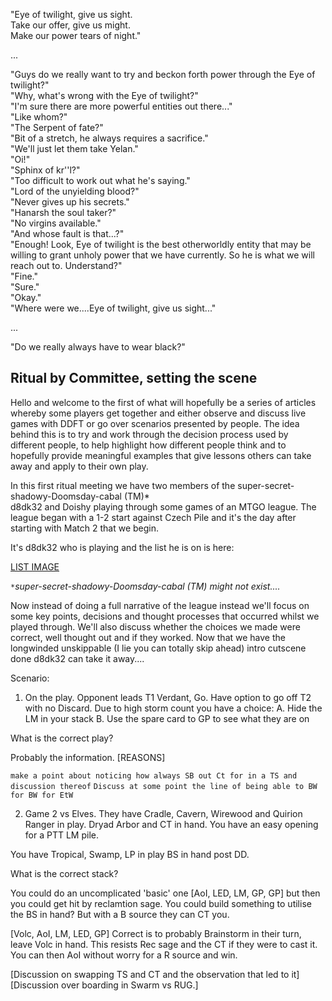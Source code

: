 
"Eye of twilight, give us sight.  
Take our offer, give us might.  
Make our power tears of night."  

...   

"Guys do we really want to try and beckon forth power through the Eye of twilight?"  
"Why, what's wrong with the Eye of twilight?"   
"I'm sure there are more powerful entities out there..."  
"Like whom?"   
"The Serpent of fate?"  
"Bit of a stretch, he always requires a sacrifice."  
"We'll just let them take Yelan."  
"Oi!"  
"Sphinx of kr''l?"  
"Too difficult to work out what he's saying."  
"Lord of the unyielding blood?"  
"Never gives up his secrets."  
"Hanarsh the soul taker?"  
"No virgins available."  
"And whose fault is that...?"  
"Enough! Look, Eye of twilight is the best otherworldly entity that may be willing to grant unholy power that we have currently. So he is what we will reach out to. Understand?"  
"Fine."  
"Sure."  
"Okay."  
"Where were we....Eye of twilight, give us sight..."  

...  

"Do we really always have to wear black?"   

## Ritual by Committee, setting the scene

Hello and welcome to the first of what will hopefully be a series
of articles whereby some players get together and either observe and
discuss live games with DDFT or go over scenarios presented by people.
The idea behind this is to try and work through the decision process used
by different people, to help highlight how different people think and to
hopefully provide meaningful examples that give lessons others can take
away and apply to their own play.

In this first ritual meeting we have two members of the super-secret-shadowy-Doomsday-cabal (TM)*   
d8dk32 and Doishy playing through some games of an MTGO league. The league began
with a 1-2 start against Czech Pile  and it's the day after starting with Match 2 that
we begin.  

It's d8dk32 who is playing and the list he is on is here:

[LIST IMAGE]()




`*`*super-secret-shadowy-Doomsday-cabal (TM) might not exist....*  

Now instead of doing a full narrative of the league instead we'll focus on some key
points, decisions and thought processes that occurred whilst we played through. We'll
also discuss whether the choices we made were correct, well thought out and if they worked.
Now that we have the longwinded unskippable (I lie you can totally skip ahead) intro cutscene
done d8dk32 can take it away....

Scenario:

1. On the play. Opponent leads T1 Verdant, Go. Have option to go off T2 with no Discard. Due to high storm count you have a choice:
A. Hide the LM in your stack
B. Use the spare card to GP to see what they are on

What is the correct play?

Probably the information. [REASONS]

`make a point about noticing how always SB out Ct for in a TS and discussion thereof`
`Discuss at some point the line of being able to BW for BW for EtW`

2. Game 2 vs Elves. They have Cradle, Cavern, Wirewood and Quirion Ranger in play. Dryad Arbor and CT in hand. You have an easy
opening for a PTT LM pile. 

You have Tropical, Swamp, LP in play BS in hand post DD. 

What is the correct stack?

You could do an uncomplicated 'basic' one [AoI, LED, LM, GP, GP] but then you could get hit by reclamtion sage.
You could build something to utilise the BS in hand? But with a B source they can CT you.

[Volc, AoI, LM, LED, GP]
Correct is to probably Brainstorm in their turn, leave Volc in hand. This resists  Rec sage and the CT if they were to cast it.
You can then AoI without worry for a R source and win. 


[Discussion on swapping TS and CT and the observation that led to it]
[Discussion over boarding in Swarm vs RUG.]
